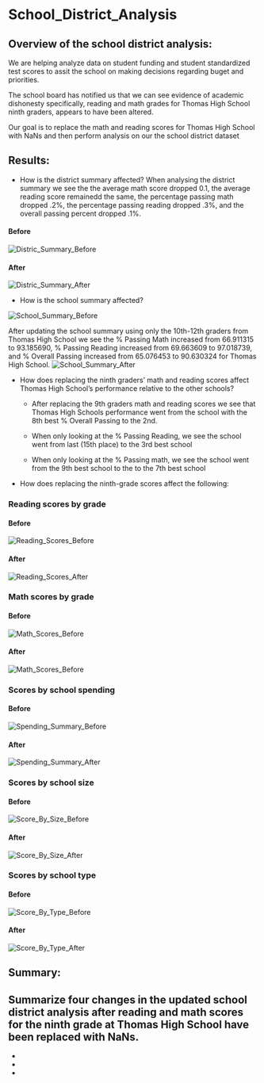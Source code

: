 # School_District_Analysis

## Overview of the school district analysis: 
We are helping analyze data on student funding and student standardized test scores to assit the school on making decisions regarding buget and priorities.

The school board has notified us that we can see evidence of academic dishonesty specifically, reading and math grades for Thomas High School ninth graders, appears to have been altered.

Our goal is to replace the math and reading scores for Thomas High School with NaNs and then perform analysis on our the school district dataset 

## Results: 
* How is the district summary affected?
When analysing the district summary we see the the average math score dropped 0.1, the average reading score remainedd the same, the percentage passing math dropped .2%, the percentage passing reading dropped .3%, and the overall passing percent dropped .1%.
#### Before
![Distric_Summary_Before](Resources/District_Summary_Before.png)
#### After
![Distric_Summary_After](Resources/District_Summary_After.png)


* How is the school summary affected?

![School_Summary_Before](Resources/School_Summary_Before.png)

After updating the school summary using only the 10th-12th graders from Thomas High School we see the % Passing Math increased from 66.911315 to 93.185690, % Passing Reading increased from 69.663609 to 97.018739, and % Overall Passing increased from 65.076453 to 90.630324 for Thomas High School.
![School_Summary_After](Resources/School_Summary_After.png)

* How does replacing the ninth graders’ math and reading scores affect Thomas High School’s performance relative to the other schools?

  * After replacing the 9th graders math and reading scores we see that Thomas High Schools performance went from the school with the 8th best % Overall Passing to the 2nd.

  * When only looking at the % Passing Reading, we see the school went from last (15th place) to the 3rd best school

  * When only looking at the % Passing math, we see the school went from the 9th best school to the to the 7th best school
 

* How does replacing the ninth-grade scores affect the following:

### Reading scores by grade
#### Before
![Reading_Scores_Before](Resources/Reading_Scores_Before.png)

#### After
![Reading_Scores_After](Resources/Reading_Scores_After.png)

### Math scores by grade
#### Before

![Math_Scores_Before](Resources/Reading_Scores_Before.png)

#### After

![Math_Scores_Before](Resources/Reading_Scores_After.png)

### Scores by school spending

#### Before

![Spending_Summary_Before](Resources/Spending_Summary_Before.png)

#### After

![Spending_Summary_After](Resources/Spending_Summary_After.png)

### Scores by school size

#### Before

![Score_By_Size_Before](Resources/Score_By_Size_Before.png)

#### After

![Score_By_Size_After](Resources/Score_By_Size_After.png)

### Scores by school type

#### Before

![Score_By_Type_Before](Resources/Score_By_Type_Before.png)

#### After

![Score_By_Type_After](Resources/Score_By_Type_After.png)

## Summary: 
Summarize four changes in the updated school district analysis after reading and math scores for the ninth grade at Thomas High School have been replaced with NaNs.
-
-
-
-
